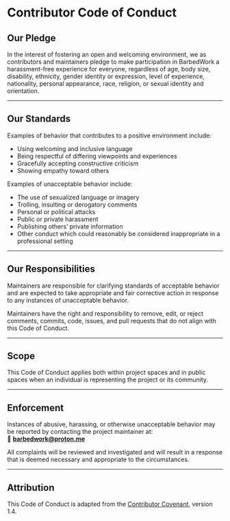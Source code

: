 # Contributor Code of Conduct

## Our Pledge

In the interest of fostering an open and welcoming environment, we as contributors and maintainers pledge to make participation in BarbedWork a harassment-free experience for everyone, regardless of age, body size, disability, ethnicity, gender identity or expression, level of experience, nationality, personal appearance, race, religion, or sexual identity and orientation.

---

## Our Standards

Examples of behavior that contributes to a positive environment include:

- Using welcoming and inclusive language
- Being respectful of differing viewpoints and experiences
- Gracefully accepting constructive criticism
- Showing empathy toward others

Examples of unacceptable behavior include:

- The use of sexualized language or imagery
- Trolling, insulting or derogatory comments
- Personal or political attacks
- Public or private harassment
- Publishing others’ private information
- Other conduct which could reasonably be considered inappropriate in a professional setting

---

## Our Responsibilities

Maintainers are responsible for clarifying standards of acceptable behavior and are expected to take appropriate and fair corrective action in response to any instances of unacceptable behavior.

Maintainers have the right and responsibility to remove, edit, or reject comments, commits, code, issues, and pull requests that do not align with this Code of Conduct.

---

## Scope

This Code of Conduct applies both within project spaces and in public spaces when an individual is representing the project or its community.

---

## Enforcement

Instances of abusive, harassing, or otherwise unacceptable behavior may be reported by contacting the project maintainer at:  
📧 **barbedwork@proton.me**

All complaints will be reviewed and investigated and will result in a response that is deemed necessary and appropriate to the circumstances.

---

## Attribution

This Code of Conduct is adapted from the [Contributor Covenant](https://www.contributor-covenant.org/), version 1.4.
